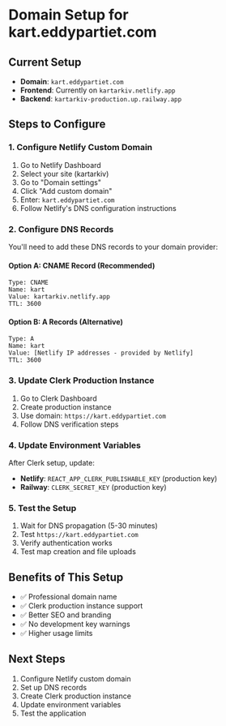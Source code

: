 # Domain Setup for kart.eddypartiet.com

## Current Setup
- **Domain**: `kart.eddypartiet.com`
- **Frontend**: Currently on `kartarkiv.netlify.app`
- **Backend**: `kartarkiv-production.up.railway.app`

## Steps to Configure

### 1. Configure Netlify Custom Domain
1. Go to Netlify Dashboard
2. Select your site (kartarkiv)
3. Go to "Domain settings"
4. Click "Add custom domain"
5. Enter: `kart.eddypartiet.com`
6. Follow Netlify's DNS configuration instructions

### 2. Configure DNS Records
You'll need to add these DNS records to your domain provider:

#### Option A: CNAME Record (Recommended)
```
Type: CNAME
Name: kart
Value: kartarkiv.netlify.app
TTL: 3600
```

#### Option B: A Records (Alternative)
```
Type: A
Name: kart
Value: [Netlify IP addresses - provided by Netlify]
TTL: 3600
```

### 3. Update Clerk Production Instance
1. Go to Clerk Dashboard
2. Create production instance
3. Use domain: `https://kart.eddypartiet.com`
4. Follow DNS verification steps

### 4. Update Environment Variables
After Clerk setup, update:
- **Netlify**: `REACT_APP_CLERK_PUBLISHABLE_KEY` (production key)
- **Railway**: `CLERK_SECRET_KEY` (production key)

### 5. Test the Setup
1. Wait for DNS propagation (5-30 minutes)
2. Test `https://kart.eddypartiet.com`
3. Verify authentication works
4. Test map creation and file uploads

## Benefits of This Setup
- ✅ Professional domain name
- ✅ Clerk production instance support
- ✅ Better SEO and branding
- ✅ No development key warnings
- ✅ Higher usage limits

## Next Steps
1. Configure Netlify custom domain
2. Set up DNS records
3. Create Clerk production instance
4. Update environment variables
5. Test the application
